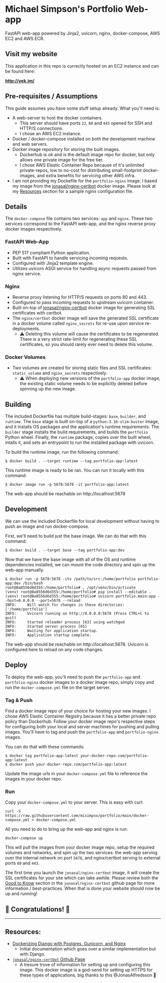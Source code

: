 # Michael Simpson's Portfolio Web-app
FastAPI web-app powered by Jinja2, uvicorn, nginx, docker-compose, AWS EC2 and AWS ECR.

## Visit my website
This application in this repo is currectly hosted on an EC2 instance and can be found here:

**http://yek.im/**

## Pre-requisites / Assumptions
This guide assumes you have some stuff setup already. What you'll need is:
* A web-server to host the docker containers.
    * This server should have ports `22`, `80` and `443` opened for SSH and HTTP/S connections.
    * I chose an AWS EC2 instance.
* Docker / docker-compose installed on both the development machine and web servers.
* Docker image repository for storing the built images.
    * Dockerhub is ok and is the default image repo for docker, but only allows one private image for the free tier.
    * I chose AWS Elastic Container Repo because of it's unlimited private-repos, low to no-cost for distributing small-footprint docker-images, and extra benefits for servicing other AWS infra.
* I am not providing my Dockefile for the `portfolio-nginx` image. I based my image from the [jonasal/nginx-certbot](https://github.com/JonasAlfredsson/docker-nginx-certbot) docker image. Please look at my [Resources](#Resources) section for a sample nginx configuration file.

## Details
The `docker-compose` file contains two services: `app` and `nginx`. These two services correspond to the FastAPI web-app, and the nginx reverse proxy docker images respectively.

### FastAPI Web-App
* PEP 517 compliant Python application.
* Built with FastAPI to handle servicing incoming requests.
* Configured with Jinja2 template engine.
* Utilizes uvicorn ASGI service for handling async requests passed from nginx service.

### Nginx
* Reverse proxy listening for HTTP/S requests on ports 80 and 443.
* Configured to pass incoming requests to upstream uvicorn container.
* Built on-top of [jonasal/nginx-certbot](https://github.com/JonasAlfredsson/docker-nginx-certbot) docker image for generating SSL certificates with certbot.
* The `nginx/certbot` docker image will save the generated SSL certificate in a docker volume called `nginx_secrets` for re-use upon service re-deployments.
    * ⚠️ Deleting this volume will cause the certificates to be regenerated. There is a very strict rate-limit for regenerating these SSL certificates, so you should rarely ever need to delete this volume.

### Docker Volumes
* Two volumes are created for storing static files and SSL certificates: `static_volume` and `nginx_secrets` respectively.
    * ⚠️ When deploying new versions of the `portfolio-app` docker image, the existing static volume needs to be explicitly deleted before spinning up the new image.

## Building
The included Dockerfile has multiple build-stages: `base`, `builder`, and `runtime`. The `base` stage is built on-top of a `python:3.10-slim-buster` image, and it installs OS packages and the application's runtime requirements. The `builder` stage installs the build requirements, and builds the `portfolio` Python wheel. Finally, the `runtime` package, copies over the built wheel, intalls it, and sets an entrypoint to run the installed package with uvicorn.

To build the runtime image, run the following command:
``` shell
$ docker build . --target runtime --tag portfolio-app:latest
```

This runtime image is ready to be ran. You can run it locally with this command:
``` shell
$ docker image run -p 5678:5678 -it portfolio-app:latest
```
The web-app should be reachable on http://localhost:5678

## Development
We can use the included Dockerfile for local development without having to push an image and run docker-compose.

First, we'll need to build just the base image. We can do that with this command:
``` shell
$ docker build . --target base --tag portfolio-app:dev
```

Now that we have the base image with all of the OS and runtime dependencies installed, we can mount the code directory and spin up the web-app manually.
``` shell
$ docker run -p 5678:5678 -itv /path/to/src:/home/portfolio portfolio-app:dev /bin/bash
root@8a8556d6d355:/home/portfolio# . /opt/venv/bin/activate
(venv) root@8a8556d6d355:/home/portfolio# pip install --editable .
(venv) root@8a8556d6d355:/home/portfolio# uvicorn portfolio.main:app --host=0.0.0.0 --port=5678 --reload
INFO:     Will watch for changes in these directories: ['/home/portfolio']
INFO:     Uvicorn running on http://0.0.0.0:5678 (Press CTRL+C to quit)
INFO:     Started reloader process [63] using watchgod
INFO:     Started server process [65]
INFO:     Waiting for application startup.
INFO:     Application startup complete.
```
The web-app should be reachable on http://localhost:5678. Uvicorn is configured here to reload on any code changes.

## Deploy
To deploy the web-app, you'll need to push the `portfolio-app` and `portfolio-nginx` docker images to a docker image repo, simply copy and run the `docker-compose.yml` file on the target server.

### Tag & Push
Find a docker image repo of your choice for hosting your new images. I chose AWS Elastic Container Registry because it has a better private repo policy than Dockerhub. Follow your docker image repo's respective steps for configuring both your local and server machines for pushing and pulling images. You'll have to tag and push the `portfolio-app` and `portfolio-nginx` images.

You can do that with these commands:
``` shell
$ docker tag portfolio-app:latest your-docker-repo.com/portfolio-app:latest
$ docker push your-docker-repo.com/portfolio-app:latest
```
Update the image urls in your `docker-compose.yml` file to reference the images in your docker repo.

### Run
Copy your `docker-compose.yml` to your server. This is easy with curl:
``` shell
curl -S https://raw.githubusercontent.com/misimpso/portfolio/main/docker-compose.yml > docker-compose.yml
```
All you need to do to bring up the web-app and nginx is run:
``` shell
docker-compose up
```
This will pull the images from your docker image repo, setup the required volumes and networks, and spin up the two services: the web-app serving over the internal network on port `5678`, and nginx/certbot serving to external ports `80` and `443`.

The first time you launch the `jonasal/nginx-certbot` image, it will create the SSL certificates for your site which can take awhile. Please review both the [Good to Know](https://github.com/JonasAlfredsson/docker-nginx-certbot/blob/master/docs/good_to_know.md#good-to-know) section in the `jonasal/nginx-certbot` github page for more information / best-practices. When that is done your website should now be up and running!

🎊 **Congratulations!** 🎉
---
---
## Resources:
* [Dockerizing Django with Postgres, Gunicorn, and Nginx](https://testdriven.io/blog/dockerizing-django-with-postgres-gunicorn-and-nginx/)
    * Initial documentation which goes over a similar implementation but with Django.
* [`jonasal/nginx-certbot` Github Page](https://github.com/JonasAlfredsson/docker-nginx-certbot)
    * A tresure trove of information for setting up and configuring this image. This docker image is a god-send for setting up HTTPS for these types of applications, big thanks to this @JonasAlfredsson 👏
